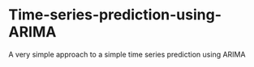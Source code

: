 # Time-series-prediction-using-ARIMA
A very simple approach to a simple time series prediction using  ARIMA
